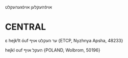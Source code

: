 אויפֿהעקלען
אויפֿגעהעקלט

CENTRAL
========

ɛ hejkʲlt óuf ער העקלט אויף {ETCP, Nyzhnya Apsha, 48233}

hejkl ouf העקל אויף {POLAND, Wolbrom, 50196}